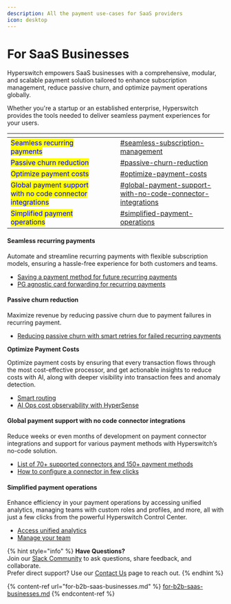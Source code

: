 ```yaml
---
description: All the payment use-cases for SaaS providers
icon: desktop
---
```


# For SaaS Businesses

Hyperswitch empowers SaaS businesses with a comprehensive, modular, and scalable payment solution tailored to enhance subscription management, reduce passive churn, and optimize payment operations globally.&#x20;

Whether you're a startup or an established enterprise, Hyperswitch provides the tools needed to deliver seamless payment experiences for your users.

<table data-view="cards"><thead><tr><th></th><th data-hidden></th><th data-hidden></th><th data-hidden data-card-target data-type="content-ref"></th></tr></thead><tbody><tr><td><mark style="color:blue;">Seamless recurring payments</mark></td><td></td><td></td><td><a href="for-saas-providers.md#seamless-subscription-management">#seamless-subscription-management</a></td></tr><tr><td><mark style="color:blue;">Passive churn reduction</mark></td><td></td><td></td><td><a href="for-saas-providers.md#passive-churn-reduction">#passive-churn-reduction</a></td></tr><tr><td><mark style="color:blue;">Optimize payment costs</mark></td><td></td><td></td><td><a href="for-saas-providers.md#optimize-payment-costs">#optimize-payment-costs</a></td></tr><tr><td><mark style="color:blue;">Global payment support with no code connector integrations</mark></td><td></td><td></td><td><a href="for-saas-providers.md#global-payment-support-with-no-code-connector-integrations">#global-payment-support-with-no-code-connector-integrations</a></td></tr><tr><td><mark style="color:blue;">Simplified payment operations</mark></td><td></td><td></td><td><a href="for-saas-providers.md#simplified-payment-operations">#simplified-payment-operations</a></td></tr></tbody></table>

#### Seamless recurring payments

Automate and streamline recurring payments with flexible subscription models, ensuring a hassle-free experience for both customers and teams.

* [Saving a payment method for future recurring payments ](https://docs.hyperswitch.io/explore-hyperswitch/payment-flows-and-management/quickstart/mandates-and-recurring-payments#saving-a-payment-method-for-future-mit-payments)
* [PG agnostic card forwarding for recurring payments](https://docs.hyperswitch.io/explore-hyperswitch/payment-flows-and-management/subscriptions/pg-agnostic-recurring-payments)

#### Passive churn reduction

Maximize revenue by reducing passive churn due to payment failures in recurring payment.

* [Reducing passive churn with smart retries for failed recurring payments](https://juspay.io/blog/juspay-aiops-solution-to-reduce-passive-churn)

**Optimize Payment Costs**

Optimize payment costs by ensuring that every transaction flows through the most cost-effective processor, and get actionable insights to reduce costs with AI, along with deeper visibility into transaction fees and anomaly detection.

* [Smart routing](https://docs.hyperswitch.io/explore-hyperswitch/payment-flows-and-management/smart-router)
* [AI Ops cost observability with HyperSense](https://docs.hyperswitch.io/explore-hyperswitch/account-management/analytics-and-operations/hypersense-ai-powered-payment-operations)

#### Global payment support with no code connector integrations&#x20;

Reduce weeks or even months of development on payment connector integrations and support for various payment methods with Hyperswitch’s no-code solution.

* [List of 70+ supported connectors and 150+ payment methods](https://hyperswitch.io/pm-list)
* [How to configure a connector in few clicks](https://docs.hyperswitch.io/hyperswitch-cloud/connectors/activate-connector-on-hyperswitch)

#### Simplified payment operations&#x20;

Enhance efficiency in your payment operations by accessing unified analytics, managing teams with custom roles and profiles, and more, all with just a few clicks from the powerful Hyperswitch Control Center.

* [Access unified analytics ](https://docs.hyperswitch.io/explore-hyperswitch/account-management/analytics-and-operations)
* [Manage your team ](https://docs.hyperswitch.io/explore-hyperswitch/account-management/manage-your-team)

{% hint style="info" %}
**Have Questions?**\
Join our [Slack Community](https://join.slack.com/t/hyperswitch-io/shared_invite/zt-2jqxmpsbm-WXUENx022HjNEy~Ark7Orw) to ask questions, share feedback, and collaborate.\
Prefer direct support? Use our [Contact Us](https://hyperswitch.io/contact-us) page to reach out.
{% endhint %}

{% content-ref url="for-b2b-saas-businesses.md" %}
[for-b2b-saas-businesses.md](for-b2b-saas-businesses.md)
{% endcontent-ref %}
